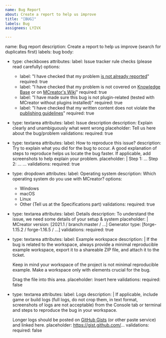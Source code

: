 ```yaml
---
name: Bug Report
about: Create a report to help us improve
title: "[BUG]"
labels: Bug
assignees: LYIVX

---
```


name: Bug report
description: Create a report to help us improve (search for duplicates first)
labels: bug
body:
 - type: checkboxes
   attributes:
    label: Issue tracker rule checks (please read carefully)
    options:
     - label: "I have checked that my problem <a href='https://github.com/MCreator/MCreator/issues?q=is%3Aissue' target='_blank'>is not already reported</a>"
       required: true
     - label: "I have checked that my problem is not covered on <a href='https://mcreator.net/support/knowledgebase' target='_blank'>Knowledge Base</a> or on <a href='https://mcreator.net/wiki' target='_blank'>MCreator's Wiki</a>"
       required: true
     - label: "I have made sure this bug is not plugin-related (tested with MCreator without plugins installed)"
       required: true
     - label: "I have checked that my written content does not violate the <a href='https://mcreator.net/wiki/general-publishing-guidelines' target='_blank'>publishing guidelines</a>"
       required: true
 - type: textarea
   attributes:
    label: Issue description
    description: Explain clearly and unambiguously what went wrong
    placeholder: Tell us here about the bug/problem
   validations:
    required: true
 - type: textarea
   attributes:
    label: How to reproduce this issue?
    description: Try to explain what you did for the bug to occur. A good explanation of steps to reproduce helps us locate the bug faster. If applicable, add screenshots to help explain your problem.
    placeholder: |
      Step 1: ...
      Step 2: ...
      ...
   validations:
     required: true
 - type: dropdown
   attributes:
    label: Operating system
    description: Which operating system do you use with MCreator?
    options:
     - Windows
     - macOS
     - Linux
     - Other (Tell us at the Specifications part)
   validations:
     required: true
 - type: textarea
   attributes:
    label: Details
    description: To understand the issue, we need some details of your setup & system
    placeholder: |
      MCreator version: [2021.1 / branch:master / ...]
      Generator type: [forge-1.15.2 / forge-1.16.5 / ...]
   validations:
     required: true
 - type: textarea
   attributes:
    label: Example workspace
    description: |
      If the bug is related to the workspace, always provide a minimal reproducible example workspace, export it to a shareable ZIP file, and attach it to the ticket.
      
      Keep in mind your workspace of the project is not minimal reproducible example. Make a workspace only with elements crucial for the bug.
      
      Drag the file into this area.
    placeholder: Insert here
   validations:
    required: false
 - type: textarea
   attributes:
    label: Logs
    description: |
      If applicable, include game or build logs (full logs, do not crop them, in text format, screenshots of logs are not acceptable) from the Console tab or terminal and steps to reproduce the bug in your workspace.
      
      Longer logs should be posted on [GitHub Gists](https://gist.github.com/) (or other paste service) and linked here.
    placeholder: https://gist.github.com/...
   validations:
    required: false
